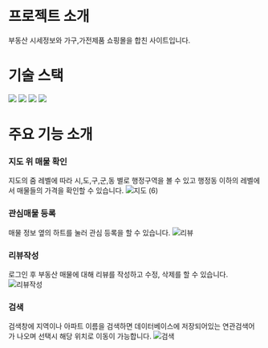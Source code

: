# 프로젝트 소개

부동산 시세정보와 가구,가전제품 쇼핑몰을 합친 사이트입니다.

# 기술 스택
<img src="https://img.shields.io/badge/Java-007396?style=flat-square&logo=Java&logoColor=white"/></a>
<img src="https://img.shields.io/badge/Spring-6DB33F?style=flat-square&logo=Spring&logoColor=white"/></a>
<img src="https://img.shields.io/badge/Oracle-F80000?style=flat-square&logo=Oracle&logoColor=white"/></a> 
<img src="https://img.shields.io/badge/Redis-DC382D?style=flat-square&logo=Redis&logoColor=white"/></a> 


# 주요 기능 소개
### 지도 위 매물 확인
지도의 줌 레벨에 따라 시,도,구,군,동 별로 행정구역을 볼 수 있고 행정동 이하의 레벨에서 매물들의 가격을 확인할 수 있습니다.
![지도 (6)](https://github.com/vpfl95/flutter_ble/assets/68257796/9ed08677-0688-4786-bd25-5ad4e9e157e9)



### 관심매물 등록
매물 정보 옆의 하트를 눌러 관심 등록을 할 수 있습니다.
![리뷰](https://github.com/vpfl95/flutter_ble/assets/68257796/90368739-f7b0-4492-9e11-731b6a1420f5)

### 리뷰작성
로그인 후 부동산 매물에 대해 리뷰를 작성하고 수정, 삭제를 할 수 있습니다.
![리뷰작성](https://github.com/vpfl95/flutter_ble/assets/68257796/44f6c6f7-121c-4916-95d5-8d40b26e05df)

### 검색
검색창에 지역이나 아파트 이름을 검색하면 데이터베이스에 저장되어있는 연관검색어가 나오며 선택시 해당 위치로 이동이 가능합니다.
![검색](https://github.com/vpfl95/flutter_ble/assets/68257796/710d87e7-a849-4cd5-a285-aed70d71e7e8)
